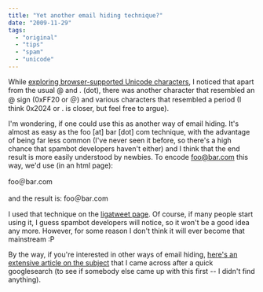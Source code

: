 ```yaml
---
title: "Yet another email hiding technique?"
date: "2009-11-29"
tags:
  - "original"
  - "tips"
  - "spam"
  - "unicode"
---
```


While [exploring browser-supported Unicode characters](http://lea.verou.me/2009/11/exploring-browser-supported-unicode-characters-and-a-tweet-shortening-experiment/), I noticed that apart from the usual @ and . (dot), there was another character that resembled an @ sign (0xFF20 or ＠) and various characters that resembled a period (I think 0x2024 or ․ is closer, but feel free to argue).

I'm wondering, if one could use this as another way of email hiding. It's almost as easy as the foo \[at\] bar \[dot\] com technique, with the advantage of being far less common (I've never seen it before, so there's a high chance that spambot developers haven't either) and I think that the end result is more easily understood by newbies. To encode [foo@bar.com](mailto:foo@bar.com "Linkification: mailto:foo@bar.com") this way, we'd use (in an html page):

foo&#xFF20;bar&#x2024;com

and the result is: foo＠bar․com

I used that technique on the [ligatweet page](http://lea.verou.me/demos/ligatweet/#conversions). Of course, if many people start using it, I guess spambot developers will notice, so it won't be a good idea any more. However, for some reason I don't think it will ever become that mainstream :P

By the way, if you're interested in other ways of email hiding, [here's an extensive article on the subject](http://www.csarven.ca/hiding-email-addresses) that I came across after a quick googlesearch (to see if somebody else came up with this first -- I didn't find anything).
